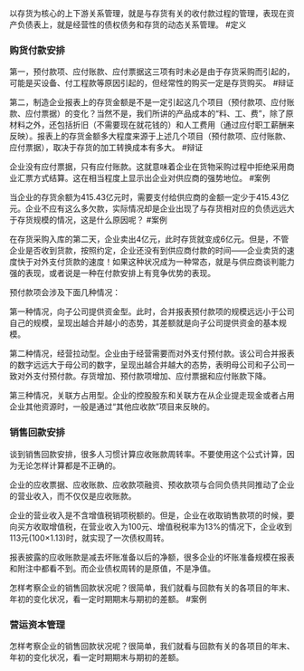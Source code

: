 以存货为核心的上下游关系管理，就是与存货有关的收付款过程的管理，表现在资产负债表上，就是经营性的债权债务和存货的动态关系管理。 #定义 

### 购货付款安排

第一，预付款项、应付账款、应付票据这三项有时未必是由于存货采购而引起的，可能是买设备、付工程款等原因引起的，但经常性的购买一定是存货购买。 #辩证

第二，制造企业报表上的存货金额是不是一定引起这几个项目（预付款项、应付账款、应付票据）的变化？当然不是，我们所讲的产品成本的“料、工、费”，除了原材料之外，还包括折旧（不需要现在就花钱的）和人工费用（通过应付职工薪酬来反映）。报表上的存货金额多大程度来源于上述几个项目（预付款项、应付账款、应付票据），取决于存货的加工转换成本有多大。 #辩证 

企业没有应付票据，只有应付账款。这就意味着企业在货物采购过程中拒绝采用商业汇票方式结算。这在相当程度上显示出企业对供应商的强势地位。 #案例 

当企业的存货余额为415.43亿元时，需要支付给供应商的金额一定少于415.43亿元。企业不应有这么多欠款，实际情况却是企业出现了与存货相对应的负债远远大于存货规模的情况，这是什么原因呢？ #案例 

在存货采购入库的第二天，企业卖出4亿元，此时存货就变成6亿元。但是，不管企业是否收到货款，按照约定，企业还没有到供应商付款的时间——企业卖货的速度快于对外支付货款的速度！如果这种状况成为一种常态，就是与供应商谈判能力强的表现，或者说是一种在付款安排上有竞争优势的表现。

预付款项会涉及下面几种情况：

第一种情况，向子公司提供资金型。此时，合并报表预付款项的规模远远小于公司自己的规模，呈现出越合并越小的态势，其差额就是向子公司提供资金的基本规模。

第二种情况，经营拉动型。企业由于经营需要而对外支付预付款。该公司合并报表的数字远远大于母公司的数字，呈现出越合并越大的态势，表明母公司和子公司一致对外支付预付款。存货增加、预付款项增加、应付票据和应付账款下降。

第三种情况，关联方占用型。企业的控股股东和关联方在从企业提走现金或者占用企业其他资源时，一般是通过“其他应收款”项目来反映的。

### 销售回款安排

谈到销售回款安排，很多人习惯计算应收账款周转率。不要使用这个公式计算，因为无论怎样计算都是不正确的。

企业的应收票据、应收账款、应收款项融资、预收款项与合同负债共同推动了企业的营业收入，而不仅仅是应收账款。

企业的营业收入是不含增值税销项税额的。但是，企业在收取销售款项的时候，要向买方收取增值税，在营业收入为100元、增值税税率为13%的情况下，企业收到113元(100×1.13)时，就实现了一次债权周转。

报表披露的应收账款是减去坏账准备以后的净额，很多企业的坏账准备规模在报表和附注中都看不到。而企业债权周转的是原值，不是净值。

怎样考察企业的销售回款状况呢？很简单，我们就看与回款有关的各项目的年末、年初的变化状况，看一定时期期末与期初的差额。 #案例 

### 营运资本管理

怎样考察企业的销售回款状况呢？很简单，我们就看与回款有关的各项目的年末、年初的变化状况，看一定时期期末与期初的差额。



